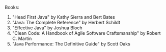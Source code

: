 Books:
1. "Head First Java" by Kathy Sierra and Bert Bates
2. "Java: The Complete Reference" by Herbert Schildt
3. "Effective Java" by Joshua Bloch
4. "Clean Code: A Handbook of Agile Software Craftsmanship" by Robert C. Martin
5. "Java Performance: The Definitive Guide" by Scott Oaks
